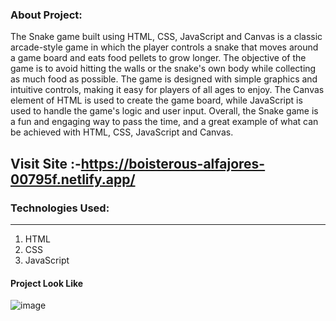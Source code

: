 ### About Project:

The Snake game built using HTML, CSS, JavaScript and Canvas is a classic arcade-style game in which the player controls a snake that moves around a game board and eats food pellets to grow longer. The objective of the game is to avoid hitting the walls or the snake's own body while collecting as much food as possible. The game is designed with simple graphics and intuitive controls, making it easy for players of all ages to enjoy. The Canvas element of HTML is used to create the game board, while JavaScript is used to handle the game's logic and user input. Overall, the Snake game is a fun and engaging way to pass the time, and a great example of what can be achieved with HTML, CSS, JavaScript and Canvas.

## Visit Site :-https://boisterous-alfajores-00795f.netlify.app/



### Technologies Used:

---

1. HTML
2. CSS
3. JavaScript


#### Project Look Like 
![image](https://user-images.githubusercontent.com/98205449/228275039-29c15fe5-cd21-4f7a-bba9-6d1a9c510ce9.png)

